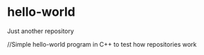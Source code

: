 # hello-world
Just another repository

//Simple hello-world program in C++ to test how repositories work

